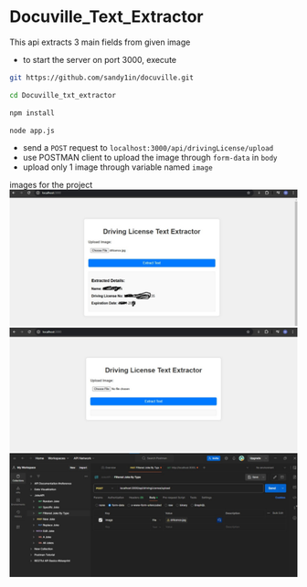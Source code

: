 # Docuville_Text_Extractor
This api extracts 3 main fields from given image 

- to start the server on port 3000, execute
```bash
git https://github.com/sandy1in/docuville.git
```
```bash
cd Docuville_txt_extractor
```
```bash
npm install
```
```bash
node app.js
```


- send a `POST` request to `localhost:3000/api/drivingLicense/upload`
- use POSTMAN client to upload the image through `form-data` in `body`
- upload only 1 image through variable named `image`

images for the project
![output/out1](https://github.com/sandy1in/docuville/blob/main/output/out1.jpg)
![output/out2](https://github.com/sandy1in/docuville/blob/main/output/out2.jpg)
![coutput/out3](https://github.com/sandy1in/docuville/blob/main/output/out3.jpg)



